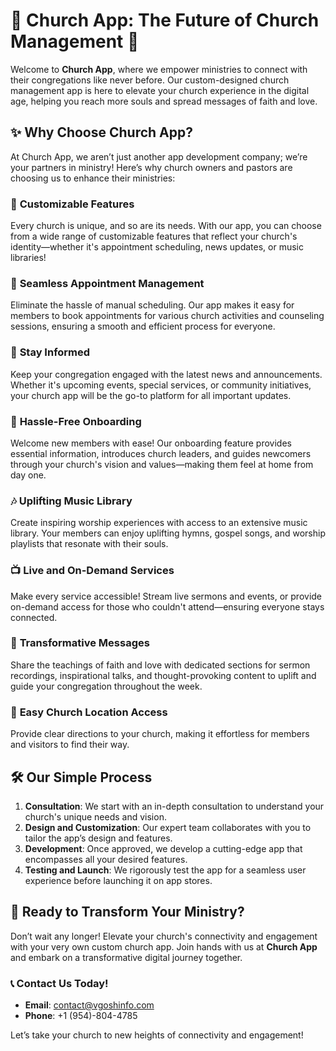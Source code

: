 # 🌟 Church App: The Future of Church Management 🌟

Welcome to **Church App**, where we empower ministries to connect with their congregations like never before. Our custom-designed church management app is here to elevate your church experience in the digital age, helping you reach more souls and spread messages of faith and love.

## ✨ Why Choose Church App?

At Church App, we aren’t just another app development company; we’re your partners in ministry! Here’s why church owners and pastors are choosing us to enhance their ministries:

### 🔧 **Customizable Features**
Every church is unique, and so are its needs. With our app, you can choose from a wide range of customizable features that reflect your church's identity—whether it's appointment scheduling, news updates, or music libraries!

### 📅 **Seamless Appointment Management**
Eliminate the hassle of manual scheduling. Our app makes it easy for members to book appointments for various church activities and counseling sessions, ensuring a smooth and efficient process for everyone.

### 📣 **Stay Informed**
Keep your congregation engaged with the latest news and announcements. Whether it's upcoming events, special services, or community initiatives, your church app will be the go-to platform for all important updates.

### 🤝 **Hassle-Free Onboarding**
Welcome new members with ease! Our onboarding feature provides essential information, introduces church leaders, and guides newcomers through your church's vision and values—making them feel at home from day one.

### 🎶 **Uplifting Music Library**
Create inspiring worship experiences with access to an extensive music library. Your members can enjoy uplifting hymns, gospel songs, and worship playlists that resonate with their souls.

### 📺 **Live and On-Demand Services**
Make every service accessible! Stream live sermons and events, or provide on-demand access for those who couldn't attend—ensuring everyone stays connected.

### 📖 **Transformative Messages**
Share the teachings of faith and love with dedicated sections for sermon recordings, inspirational talks, and thought-provoking content to uplift and guide your congregation throughout the week.

### 📍 **Easy Church Location Access**
Provide clear directions to your church, making it effortless for members and visitors to find their way.

## 🛠️ **Our Simple Process**

1. **Consultation**: We start with an in-depth consultation to understand your church's unique needs and vision.
2. **Design and Customization**: Our expert team collaborates with you to tailor the app’s design and features.
3. **Development**: Once approved, we develop a cutting-edge app that encompasses all your desired features.
4. **Testing and Launch**: We rigorously test the app for a seamless user experience before launching it on app stores.

## 🚀 **Ready to Transform Your Ministry?**

Don’t wait any longer! Elevate your church's connectivity and engagement with your very own custom church app. Join hands with us at **Church App** and embark on a transformative digital journey together.

### 📞 **Contact Us Today!**
- **Email**: [contact@vgoshinfo.com](mailto:contact@vgoshinfo.com)
- **Phone**: +1 (954)-804-4785

Let’s take your church to new heights of connectivity and engagement!

